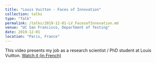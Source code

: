 ```yaml
---
title: "Louis Vuitton - Faces of Innovation"
collection: talks
type: "Talk"
permalink: /talks/2019-12-01-LV_FacesofInnovation.md
venue: "UC San Francisco, Department of Testing"
date: 2019-12-01
location: "Paris, France"
---
```


This video presents my job as a research scientist / PhD student at Louis Vuitton.
[Watch it (in French)](https://www.linkedin.com/posts/louis-vuitton_louis-vuitton-faces-of-innovation-activity-6643537852607139840-SRRr?fbclid=IwAR3_qvfbHiUAOKc1JWng3I-pWolIGyiONBypgUFmRB45yUVhp5G52vtQqYU)

